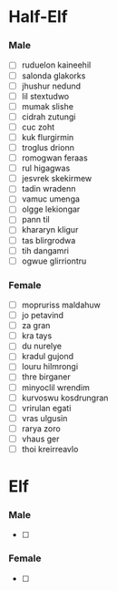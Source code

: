 # Half-Elf
### Male
- [ ] ruduelon kaineehil
- [ ] salonda glakorks
- [ ] jhushur nedund
- [ ] lil  stextudwo
- [ ] mumak slishe
- [ ] cidrah zutungi
- [ ] cuc  zoht
- [ ] kuk  flurgirmin
- [ ] troglus drionn
- [ ] romogwan feraas
- [ ] rul  higagwas
- [ ] jesvrek skekirmew
- [ ] tadin wradenn
- [ ] vamuc umenga
- [ ] olgge lekiongar
- [ ] pann  til
- [ ] khararyn kligur
- [ ] tas  blirgrodwa
- [ ] tih  dangamri
- [ ] ogwue glirriontru

### Female
- [ ] mopruriss maldahuw
- [ ] jo petavind
- [ ] za gran
- [ ] kra tays
- [ ] du nurelye
- [ ] kradul gujond
- [ ] louru hilmrongi
- [ ] thre birganer
- [ ] minyoclil wrendim
- [ ] kurvoswu kosdrungran
- [ ] vrirulan egati
- [ ] vras ulgusin
- [ ] rarya zoro
- [ ] vhaus ger
- [ ] thoi kreirreavlo

# Elf
### Male
- [ ] 

### Female
- [ ] 
